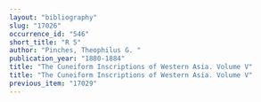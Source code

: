 ```yaml
---
layout: "bibliography"
slug: "17026"
occurrence_id: "546"
short_title: "R 5"
author: "Pinches, Theophilus G. "
publication_year: "1880-1884"
title: "The Cuneiform Inscriptions of Western Asia. Volume V"
title: "The Cuneiform Inscriptions of Western Asia. Volume V"
previous_item: "17029"
---
```

